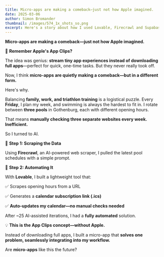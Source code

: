 ```yaml
---
title: Micro-apps are making a comeback—just not how Apple imagined.
date: 2025-03-06
author: Simon Bromander
thumbnail: /images/574_1x_shots_so.png
excerpt: Here's a story about how I used Lovable, Firecrawl and Supabase to build a tool that solves a weekly pain point of mine.
---
```

**Micro-apps are making a comeback—just not how Apple imagined.**

🚀 **Remember Apple's App Clips?**

The idea was genius: **stream tiny app experiences instead of downloading full apps**—perfect for quick, one-time tasks. But they never really took off.

Now, I think **micro-apps are quietly making a comeback—but in a different form.**

Here's why.

Balancing **family, work, and triathlon training** is a logistical puzzle. Every **Friday**, I plan my week, and swimming is always the hardest to fit in. I rotate between **three pools** in Gothenburg, each with different opening hours.

That means **manually checking three separate websites every week.** **Inefficient.**

So I turned to AI.

🔹 **Step 1: Scraping the Data**

Using **Firecrawl**, an AI-powered web scraper, I pulled the latest pool schedules with a simple prompt.

🔹 **Step 2: Automating It**

With **Lovable**, I built a lightweight tool that:

✅ Scrapes opening hours from a URL

✅ Generates a **calendar subscription link (.ics)**

✅ **Auto-updates my calendar—no manual checks needed**

After ~25 AI-assisted iterations, I had a **fully automated** solution.

💡 **This is the App Clips concept—without Apple.**

Instead of downloading full apps, I built a micro-app that **solves one problem, seamlessly integrating into my workflow.**

Are **micro-apps** like this the future? 